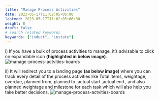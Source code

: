 ```yaml
---
title: "Manage Process Activities"
date: 2023-05-17T11:02:05+06:00
lastmod: 2023-05-17T11:02:05+06:00
weight: 8
draft: false
# search related keywords
keywords: ["induct", "instate"]
---
```

i)	 If you have a bulk of process activities to manage, it’s advisable to click on expandable icon **(highlighted in below image)**.
![manage-process-actvities-boards](https://storage.googleapis.com/ktern-public-files/product-documentation/Boards/expanding-icon.png)

ii)	It will redirect you to a landing page **(as below image)** where you can track every detail of the process activities like Total items, weightage, overdue, planned from, planned to ,actual start  ,actual end , and also planned weightage and milestone for each task which will also help  you take better decisions.
![manage-process-actvities-boards](https://storage.googleapis.com/ktern-public-files/product-documentation/Boards/expanding-2.png)